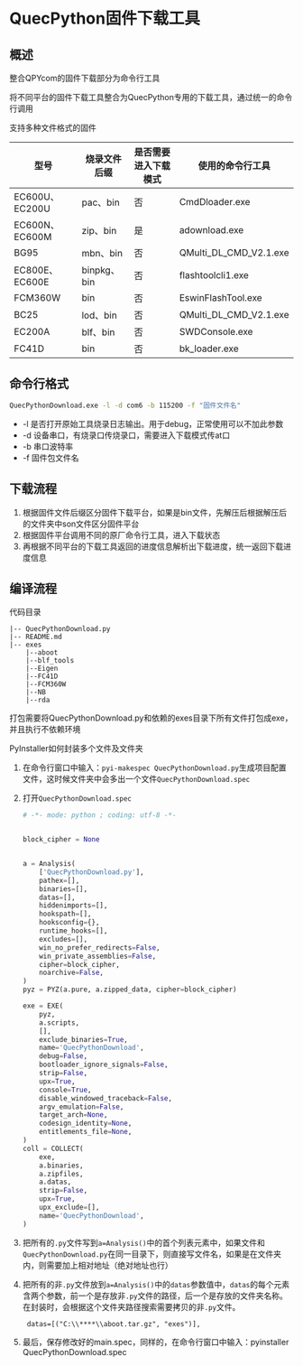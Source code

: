 # QuecPython固件下载工具

## 概述

整合QPYcom的固件下载部分为命令行工具

将不同平台的固件下载工具整合为QuecPython专用的下载工具，通过统一的命令行调用

支持多种文件格式的固件

| 型号           | 烧录文件后缀 | 是否需要进入下载模式 | 使用的命令行工具       |
| -------------- | ------------ | -------------------- | ---------------------- |
| EC600U、EC200U | pac、bin     | 否                   | CmdDloader.exe         |
| EC600N、EC600M | zip、bin     | 是                   | adownload.exe          |
| BG95           | mbn、bin     | 否                   | QMulti_DL_CMD_V2.1.exe |
| EC800E、EC600E | binpkg、bin  | 否                   | flashtoolcli1.exe      |
| FCM360W        | bin          | 否                   | EswinFlashTool.exe     |
| BC25           | lod、bin     | 否                   | QMulti_DL_CMD_V2.1.exe |
| EC200A         | blf、bin     | 否                   | SWDConsole.exe         |
| FC41D          | bin          | 否                   | bk_loader.exe          |

## 命令行格式

```bash
QuecPythonDownload.exe -l -d com6 -b 115200 -f "固件文件名"
```

- -l  是否打开原始工具烧录日志输出。用于debug，正常使用可以不加此参数
- -d 设备串口，有烧录口传烧录口，需要进入下载模式传at口
- -b 串口波特率
- -f 固件包文件名

## 下载流程

1. 根据固件文件后缀区分固件下载平台，如果是bin文件，先解压后根据解压后的文件夹中son文件区分固件平台
2. 根据固件平台调用不同的原厂命令行工具，进入下载状态
3. 再根据不同平台的下载工具返回的进度信息解析出下载进度，统一返回下载进度信息

## 编译流程

代码目录

```
|-- QuecPythonDownload.py
|-- README.md
|-- exes
	|--aboot
	|--blf_tools
	|--Eigen
	|--FC41D
	|--FCM360W
	|--NB
	|--rda
```

打包需要将QuecPythonDownload.py和依赖的exes目录下所有文件打包成exe，并且执行不依赖环境

PyInstaller如何封装多个文件及文件夹

1. 在命令行窗口中输入：`pyi-makespec QuecPythonDownload.py`生成项目配置文件，这时候文件夹中会多出一个文件`QuecPythonDownload.spec`

2. 打开`QuecPythonDownload.spec`

   ```python
   # -*- mode: python ; coding: utf-8 -*-
   
   
   block_cipher = None
   
   
   a = Analysis(
       ['QuecPythonDownload.py'],
       pathex=[],
       binaries=[],
       datas=[],
       hiddenimports=[],
       hookspath=[],
       hooksconfig={},
       runtime_hooks=[],
       excludes=[],
       win_no_prefer_redirects=False,
       win_private_assemblies=False,
       cipher=block_cipher,
       noarchive=False,
   )
   pyz = PYZ(a.pure, a.zipped_data, cipher=block_cipher)
   
   exe = EXE(
       pyz,
       a.scripts,
       [],
       exclude_binaries=True,
       name='QuecPythonDownload',
       debug=False,
       bootloader_ignore_signals=False,
       strip=False,
       upx=True,
       console=True,
       disable_windowed_traceback=False,
       argv_emulation=False,
       target_arch=None,
       codesign_identity=None,
       entitlements_file=None,
   )
   coll = COLLECT(
       exe,
       a.binaries,
       a.zipfiles,
       a.datas,
       strip=False,
       upx=True,
       upx_exclude=[],
       name='QuecPythonDownload',
   )
   
   ```

3. 把所有的`.py`文件写到`a=Analysis()`中的首个列表元素中，如果文件和`QuecPythonDownload.py`在同一目录下，则直接写文件名，如果是在文件夹内，则需要加上相对地址（绝对地址也行）

4. 把所有的非`.py`文件放到`a=Analysis()`中的`datas`参数值中，`datas`的每个元素含两个参数，前一个是存放非`.py`文件的路径，后一个是存放的文件夹名称。在封装时，会根据这个文件夹路径搜索需要拷贝的非`.py`文件。

   ```
    datas=[("C:\\****\\aboot.tar.gz", "exes")],
   ```

5. 最后，保存修改好的main.spec，同样的，在命令行窗口中输入：pyinstaller QuecPythonDownload.spec


